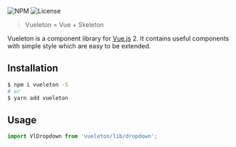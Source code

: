 ![NPM](https://img.shields.io/npm/v/vueleton.svg)
![License](https://img.shields.io/npm/l/vueleton.svg)

> Vueleton = Vue + Skeleton

Vueleton is a component library for [Vue.js](https://vuejs.org/) 2.
It contains useful components with simple style which are easy to be extended.

## Installation

```bash
$ npm i vueleton -S
# or
$ yarn add vueleton
```

## Usage

```js
import VlDropdown from 'vueleton/lib/dropdown';
```
